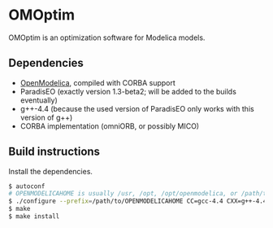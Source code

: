 # OMOptim
OMOptim is an optimization software for Modelica models.

## Dependencies

- [OpenModelica](https://openmodelica.org), compiled with CORBA support
- ParadisEO (exactly version 1.3-beta2; will be added to the builds eventually)
- g++-4.4 (because the used version of ParadisEO only works with this version of g++)
- CORBA implementation (omniORB, or possibly MICO)

## Build instructions

Install the dependencies.

```bash
$ autoconf
# OPENMODELICAHOME is usually /usr, /opt, /opt/openmodelica, or /path/to/svn/OpenModelica/build
$ ./configure --prefix=/path/to/OPENMODELICAHOME CC=gcc-4.4 CXX=g++-4.4
$ make
$ make install
```
